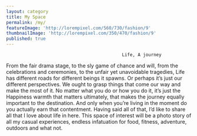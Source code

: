 ```yaml
---
layout: category
title: My Space
permalink: /my/
featureImage: 'http://lorempixel.com/560/730/fashion/9'
thumbnailImage: 'http://lorempixel.com/350/470/fashion/9'
published: true
---
```

												Life, A journey
From the fair drama stage, to the sly game of chance and will, from the celebrations and ceremonies, to the unfair yet unavoidable tragedies, Life has different roads for different beings it spawns. Or perhaps it’s just our different perspectives.
We ought to grasp things that come our way and make the most of it.
No matter what you do or how you do it, it’s just the Happiness warmth that matters ultimately, that makes the journey equally important to the destination.
And only when you’re living in the moment do you actually earn that contentment.
Having said all of that, I’d like to share all that I love about life in here.
This space of interest will be a photo story of all my casual experiences, endless infatuation for food, fitness, adventure, outdoors and what not.
